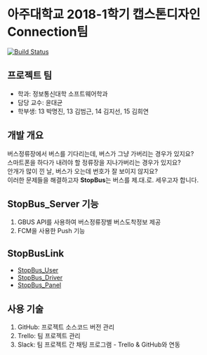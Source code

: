 # **아주대학교 2018-1학기 캡스톤디자인 Connection팀**
[![Build Status](https://travis-ci.org/mjin1220/StopBus_Server.svg?branch=master)](https://travis-ci.org/mjin1220/StopBus_Server)
## **프로젝트 팀**
- 학과: 정보통신대학 소프트웨어학과
- 담당 교수: 윤대균
- 학부생: 13 박명진, 13 김범근, 14 김지선, 15 김희연

## **개발 개요**
버스정류장에서 버스를 기다리는데, 버스가 그냥 가버리는 경우가 있지요?\
스마트폰을 하다가 내려야 할 정류장을 지나가버리는 경우가 있지요?\
안개가 많이 낀 날, 버스가 오는데 번호가 잘 보이지 않지요?\
이러한 문제들을 해결하고자 **StopBus**는 버스를 제.대.로. 세우고자 합니다.

## **StopBus_Server 기능**
1. GBUS API를 사용하여 버스정류장별 버스도착정보 제공
2. FCM을 사용한 Push 기능

## **StopBusLink**
- [StopBus_User](https://github.com/Danbk93/StopBus_User)
- [StopBus_Driver](https://github.com/ssseon/StopBus_Driver)
- [StopBus_Panel](https://github.com/HEE-YEON/StopBus_Panel)

## **사용 기술**
1. GitHub: 프로젝트 소스코드 버전 관리
2. Trello: 팀 프로젝트 관리
3. Slack: 팀 프로젝트 간 채팅 프로그램 - Trello & GitHub와 연동